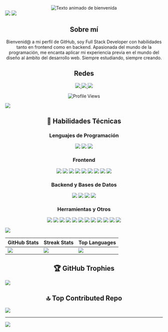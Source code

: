 <div align="center">
  <img src="https://readme-typing-svg.herokuapp.com?font=Open+Sans&weight=200&size=17&duration=4000&pause=1000&color=008080&background=58E0FF00&center=true&multiline=true&random=false&width=435&lines=Hola%2C+soy+Gabriella+Bevilacqua;Bienvenid@+a+mi+mundo+de+programación" alt="Texto animado de bienvenida" />
</div>
<img src="https://media.licdn.com/dms/image/v2/D4D16AQHTaZP-Pxj7mQ/profile-displaybackgroundimage-shrink_350_1400/profile-displaybackgroundimage-shrink_350_1400/0/1738269312964?e=1744848000&v=beta&t=vAFSR6FBjDHsr2JgNJorBKAI9KABJ4QUQ8_i2waPdqk">

<!-- Línea separadora -->
<img src="https://user-images.githubusercontent.com/73097560/115834477-dbab4500-a447-11eb-908a-139a6edaec5c.gif">

<h2 align="center">
  Sobre mí
</h2>

<div align="center">
Bienvenid@ a mi perfil de GitHub, soy Full Stack Developer con habilidades tanto en frontend como en backend. Apasionada del mundo de la programación, me encanta aplicar mi experiencia previa en el mundo del diseño al ámbito del desarrollo web. Siempre estudiando, siempre creando.
</div>

<h2 align="center">
  Redes 
</h2>
<p align="center">
  <a href="https://discord.gg/gabriella_bevilacqua_60523">
    <img src="https://img.shields.io/badge/Discord-%237289DA.svg?logo=discord&logoColor=white" />
  </a>
  <a href="https://linkedin.com/in/gabriellabevilacqua">
    <img src="https://img.shields.io/badge/LinkedIn-%230077B5.svg?logo=linkedin&logoColor=white" />
  </a>
  <a href="mailto:bevi.gaby@gmail.com">
    <img src="https://img.shields.io/badge/Email-D14836?logo=gmail&logoColor=white" />
  </a>
</p>

<p align="center">
  <img src="https://komarev.com/ghpvc/?username=GabyBevilacqua&style=for-the-badge&color=FF4500" alt="Profile Views" />
</p>

<!-- Línea separadora -->
<img src="https://user-images.githubusercontent.com/73097560/115834477-dbab4500-a447-11eb-908a-139a6edaec5c.gif">

<h2 align="center">
  🚀 Habilidades Técnicas
</h2>
<h3 align="center">Lenguajes de Programación</h3>
<p align="center">
  <img src="https://img.shields.io/badge/-JavaScript-F7DF1E?style=for-the-badge&logo=javascript&logoColor=black" />
  <img src="https://img.shields.io/badge/-Python-3776AB?style=for-the-badge&logo=python&logoColor=white" />
  <img src="https://img.shields.io/badge/-Java-007396?style=for-the-badge&logo=java&logoColor=white" />
</p>
<h3 align="center">Frontend</h3>
<p align="center">
  <img src="https://img.shields.io/badge/-React-61DAFB?style=for-the-badge&logo=react&logoColor=black" />
  <img src="https://img.shields.io/badge/React_Router-CA4245?style=for-the-badge&logo=react-router&logoColor=white" />
  <img src="https://img.shields.io/badge/Next-black?style=for-the-badge&logo=next.js&logoColor=white" />
  <img src="https://img.shields.io/badge/-HTML5-E34F26?style=for-the-badge&logo=html5&logoColor=white" />
  <img src="https://img.shields.io/badge/-CSS3-1572B6?style=for-the-badge&logo=css3&logoColor=white" />
  <img src="https://img.shields.io/badge/bootstrap-%238511FA.svg?style=for-the-badge&logo=bootstrap&logoColor=white" />
  <img src="https://img.shields.io/badge/-Tailwind_CSS-38B2AC?style=for-the-badge&logo=tailwind-css&logoColor=white" />
  <img src="https://img.shields.io/badge/WordPress-%23117AC9.svg?style=for-the-badge&logo=WordPress&logoColor=white" />
  <img src="https://img.shields.io/badge/jquery-%230769AD.svg?style=for-the-badge&logo=jquery&logoColor=white" />
</p>
<h3 align="center">Backend y Bases de Datos</h3>
<p align="center">
  <img src="https://img.shields.io/badge/-Node.js-339933?style=for-the-badge&logo=node.js&logoColor=white" />
  <img src="https://img.shields.io/badge/-MySQL-4479A1?style=for-the-badge&logo=mysql&logoColor=white" />
  <img src="https://img.shields.io/badge/-Flask-000000?style=for-the-badge&logo=flask&logoColor=white" />
  <img src="https://img.shields.io/badge/JWT-black?style=for-the-badge&logo=JSON%20web%20tokens" />
</p>
<h3 align="center">Herramientas y Otros</h3>
<p align="center">
  <img src="https://img.shields.io/badge/-Git-F05032?style=for-the-badge&logo=git&logoColor=white" />
  <img src="https://img.shields.io/badge/-GitHub-181717?style=for-the-badge&logo=github&logoColor=white" />
  <img src="https://img.shields.io/badge/-VS_Code-007ACC?style=for-the-badge&logo=visual-studio-code&logoColor=white" />
  <img src="https://img.shields.io/badge/-Postman-FF6C37?style=for-the-badge&logo=postman&logoColor=white" />
  <img src="https://img.shields.io/badge/-Figma-F24E1E?style=for-the-badge&logo=figma&logoColor=white" />
  <img src="https://img.shields.io/badge/-Docker-2496ED?style=for-the-badge&logo=docker&logoColor=white" />
  <img src="https://img.shields.io/badge/vercel-%23000000.svg?style=for-the-badge&logo=vercel&logoColor=white" />
  <img src="https://img.shields.io/badge/Render-%46E3B7.svg?style=for-the-badge&logo=render&logoColor=white" />
  <img src="https://img.shields.io/badge/adobe%20photoshop-%2331A8FF.svg?style=for-the-badge&logo=adobe%20photoshop&logoColor=white" />
  <img src="https://img.shields.io/badge/adobe%20illustrator-%23FF9A00.svg?style=for-the-badge&logo=adobe%20illustrator&logoColor=white" />
  <img src="https://img.shields.io/badge/blender-%23F5792A.svg?style=for-the-badge&logo=blender&logoColor=white" />
  <img src="https://img.shields.io/badge/SketchUp-005F9E?style=for-the-badge&logo=sketchup&logoColor=white" />
</p>
<!-- Línea separadora -->
<img src="https://user-images.githubusercontent.com/73097560/115834477-dbab4500-a447-11eb-908a-139a6edaec5c.gif">

| GitHub Stats | Streak Stats | Top Languages |
|-------------|-------------|--------------|
| ![](https://github-readme-stats.vercel.app/api?username=GabyBevilacqua&theme=dark&hide_border=false&include_all_commits=false&count_private=false) | ![](https://github-readme-streak-stats.herokuapp.com/?user=GabyBevilacqua&theme=dark&hide_border=false) | ![](https://github-readme-stats.vercel.app/api/top-langs/?username=GabyBevilacqua&theme=dark&hide_border=false&include_all_commits=false&count_private=false&layout=compact) |


<h2 align="center"> 
  🏆 GitHub Trophies
</h2>

![](https://github-profile-trophy.vercel.app/?username=GabyBevilacqua&theme=radical&no-frame=false&no-bg=true&margin-w=4)

<h2 align="center"> 
  🔝 Top Contributed Repo
</h2>

![](https://github-contributor-stats.vercel.app/api?username=GabyBevilacqua&limit=5&theme=dark&combine_all_yearly_contributions=true)

---
[![](https://visitcount.itsvg.in/api?id=GabyBevilacqua&icon=0&color=0)](https://visitcount.itsvg.in)

<!-- Proudly created with GPRM ( https://gprm.itsvg.in ) -->
